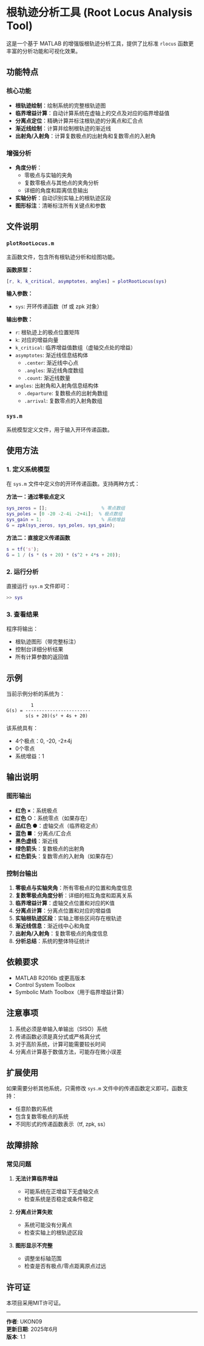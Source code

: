 # 根轨迹分析工具 (Root Locus Analysis Tool)

这是一个基于 MATLAB 的增强版根轨迹分析工具，提供了比标准 `rlocus` 函数更丰富的分析功能和可视化效果。

## 功能特点

### 核心功能
- **根轨迹绘制**：绘制系统的完整根轨迹图
- **临界增益计算**：自动计算系统在虚轴上的交点及对应的临界增益值
- **分离点定位**：精确计算并标注根轨迹的分离点和汇合点
- **渐近线绘制**：计算并绘制根轨迹的渐近线
- **出射角/入射角**：计算复数极点的出射角和复数零点的入射角

### 增强分析
- **角度分析**：
  - 零极点与实轴的夹角
  - 复数零极点与其他点的夹角分析
  - 详细的角度和距离信息输出
- **实轴分析**：自动识别实轴上的根轨迹区段
- **图形标注**：清晰标注所有关键点和参数

## 文件说明

### `plotRootLocus.m`
主函数文件，包含所有根轨迹分析和绘图功能。

**函数原型：**
```matlab
[r, k, k_critical, asymptotes, angles] = plotRootLocus(sys)
```

**输入参数：**
- `sys`: 开环传递函数（tf 或 zpk 对象）

**输出参数：**
- `r`: 根轨迹上的极点位置矩阵
- `k`: 对应的增益向量
- `k_critical`: 临界增益值数组（虚轴交点处的增益）
- `asymptotes`: 渐近线信息结构体
  - `.center`: 渐近线中心点
  - `.angles`: 渐近线角度数组
  - `.count`: 渐近线数量
- `angles`: 出射角和入射角信息结构体
  - `.departure`: 复数极点的出射角数组
  - `.arrival`: 复数零点的入射角数组

### `sys.m`
系统模型定义文件，用于输入开环传递函数。

## 使用方法

### 1. 定义系统模型
在 `sys.m` 文件中定义你的开环传递函数。支持两种方式：

**方法一：通过零极点定义**
```matlab
sys_zeros = [];                    % 零点数组
sys_poles = [0 -20 -2-4i -2+4i];  % 极点数组
sys_gain = 1;                      % 系统增益
G = zpk(sys_zeros, sys_poles, sys_gain);
```

**方法二：直接定义传递函数**
```matlab
s = tf('s');
G = 1 / (s * (s + 20) * (s^2 + 4*s + 20));
```

### 2. 运行分析
直接运行 `sys.m` 文件即可：
```matlab
>> sys
```

### 3. 查看结果
程序将输出：
- 根轨迹图形（带完整标注）
- 控制台详细分析结果
- 所有计算参数的返回值

## 示例

当前示例分析的系统为：
```
         1
G(s) = ------------------------
       s(s + 20)(s² + 4s + 20)
```

该系统具有：
- 4个极点：0, -20, -2±4j
- 0个零点
- 系统增益：1

## 输出说明

### 图形输出
- **红色 ×**：系统极点
- **红色 ○**：系统零点（如果存在）
- **品红色 ●**：虚轴交点（临界稳定点）
- **蓝色 ■**：分离点/汇合点
- **黑色虚线**：渐近线
- **绿色箭头**：复数极点的出射角
- **红色箭头**：复数零点的入射角（如果存在）

### 控制台输出
1. **零极点与实轴夹角**：所有零极点的位置和角度信息
2. **复数零极点角度分析**：详细的相互角度和距离关系
3. **临界增益计算**：虚轴交点位置和对应的K值
4. **分离点计算**：分离点位置和对应的增益值
5. **实轴根轨迹区段**：实轴上哪些区间存在根轨迹
6. **渐近线信息**：渐近线中心和角度
7. **出射角/入射角**：复数零极点的角度信息
8. **分析总结**：系统的整体特征统计

## 依赖要求

- MATLAB R2016b 或更高版本
- Control System Toolbox
- Symbolic Math Toolbox（用于临界增益计算）

## 注意事项

1. 系统必须是单输入单输出（SISO）系统
2. 传递函数必须是真分式或严格真分式
3. 对于高阶系统，计算可能需要较长时间
4. 分离点计算基于数值方法，可能存在微小误差

## 扩展使用

如果需要分析其他系统，只需修改 `sys.m` 文件中的传递函数定义即可。函数支持：
- 任意阶数的系统
- 包含复数零极点的系统
- 不同形式的传递函数表示（tf, zpk, ss）

## 故障排除

### 常见问题

1. **无法计算临界增益**
   - 可能系统在正增益下无虚轴交点
   - 检查系统是否稳定或条件稳定

2. **分离点计算失败**
   - 系统可能没有分离点
   - 检查实轴上的根轨迹区段

3. **图形显示不完整**
   - 调整坐标轴范围
   - 检查是否有极点/零点距离原点过远

## 许可证

本项目采用MIT许可证。

---

**作者**: UKON09  
**更新日期**: 2025年6月  
**版本**: 1.1
